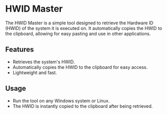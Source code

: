 # HWID Master
The HWID Master is a simple tool designed to retrieve the Hardware ID (HWID) of the system it is executed on. It automatically copies the HWID to the clipboard, allowing for easy pasting and use in other applications.

## Features

- Retrieves the system's HWID.
- Automatically copies the HWID to the clipboard for easy access.
- Lightweight and fast.

## Usage

- Run the tool on any Windows system or Linux.
- The HWID is instantly copied to the clipboard after being retrieved.
